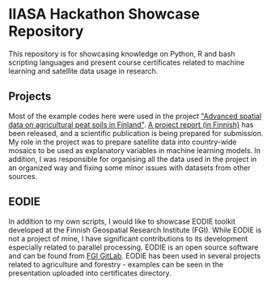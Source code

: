 # IIASA Hackathon Showcase Repository

This repository is for showcasing knowledge on Python, R and bash scripting languages and present course certificates related to machine learning and satellite data usage in research. 

## Projects

Most of the example codes here were used in the project ["Advanced spatial data on agricultural peat soils in Finland"](https://www.luke.fi/en/projects/maatu-01). [A project report (in Finnish)](https://jukuri.luke.fi/handle/10024/554258) has been released, and a scientific publication is being prepared for submission. My role in the project was to prepare satellite data into country-wide mosaics to be used as explanatory variables in machine learning models. In addition, I was responsible for organising all the data used in the project in an organized way and fixing some minor issues with datasets from other sources. 

## EODIE

In addition to my own scripts, I would like to showcase EODIE toolkit developed at the Finnish Geospatial Research Institute (FGI). While EODIE is not a project of mine, I have significant contributions to its development especially related to parallel processing. EODIE is an open source software and can be found from [FGI GitLab](https://gitlab.com/fgi_nls/public/EODIE). EODIE has been used in several projects related to agriculture and forestry - examples can be seen in the presentation uploaded into certificates directory. 
